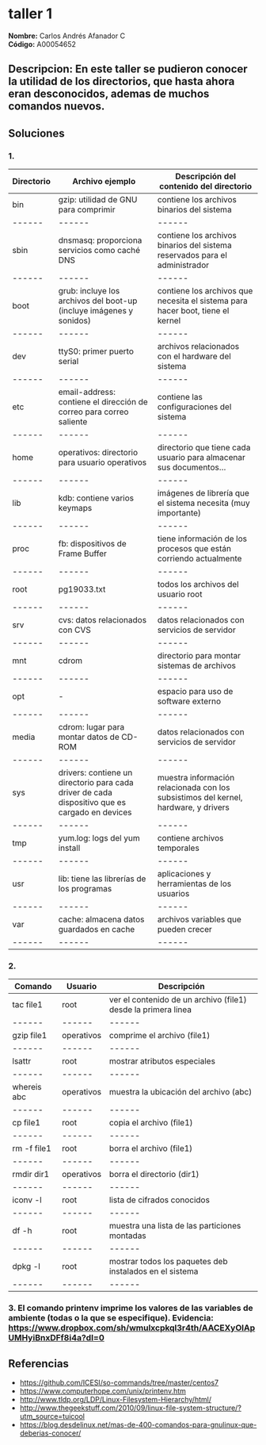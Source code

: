 # taller 1
**Nombre:** Carlos Andrés Afanador C  
**Código:** A00054652

## Descripcion: En este taller se pudieron conocer la utilidad de los directorios, que hasta ahora eran desconocidos, ademas de muchos comandos nuevos.

## Soluciones

### 1.
| Directorio   | Archivo ejemplo | Descripción del contenido del directorio  |
|------|------|------|
| bin | gzip: utilidad de GNU para comprimir | contiene los archivos binarios del sistema |
|------|------|------|
| sbin | dnsmasq: proporciona servicios como caché DNS | contiene los archivos binarios del sistema reservados para el administrador |
|------|------|------|
| boot | grub: incluye los archivos del boot-up (incluye imágenes y sonidos) | contiene los archivos que necesita el sistema para hacer boot, tiene el kernel |
|------|------|------|
| dev | ttyS0: primer puerto serial | archivos relacionados con el hardware del sistema |
|------|------|------|
| etc | email-address: contiene el dirección de correo para correo saliente | contiene las configuraciones del sistema |
|------|------|------|
| home | operativos: directorio para usuario operativos | directorio que tiene cada usuario para almacenar sus documentos… |
|------|------|------|
| lib | kdb: contiene varios keymaps | imágenes de librería que el sistema necesita (muy importante) |
|------|------|------|
| proc | fb: dispositivos de Frame Buffer | tiene información de los procesos que están corriendo actualmente |
|------|------|------|
| root | pg19033.txt | todos los archivos del usuario root |
|------|------|------|
| srv | cvs: datos relacionados con CVS | datos relacionados con servicios de servidor |
|------|------|------|
| mnt | cdrom | directorio para montar sistemas de archivos |
|------|------|------|
| opt | - | espacio para uso de software externo |
|------|------|------|
| media | cdrom: lugar para montar datos de CD-ROM | datos relacionados con servicios de servidor |
|------|------|------|
| sys | drivers: contiene un directorio para cada driver de cada dispositivo que es cargado en devices | muestra información relacionada con los subsistimos del kernel, hardware, y drivers |
|------|------|------|
| tmp | yum.log: logs del yum install | contiene archivos temporales |
|------|------|------|
| usr | lib: tiene las librerías de los programas | aplicaciones y herramientas de los usuarios |
|------|------|------|
| var | cache: almacena datos guardados en cache | archivos variables que pueden crecer |
|------|------|------|


### 2.
| Comando   | Usuario | Descripción   |
|------|------|------|
| tac file1 | root | ver el contenido de un archivo (file1) desde la primera linea |
|------|------|------|
| gzip file1 | operativos | comprime el archivo (file1) |
|------|------|------|
| lsattr | root | mostrar atributos especiales |
|------|------|------|
| whereis abc | operativos | muestra la ubicación del archivo (abc) |
|------|------|------|
| cp file1 | root | copia el archivo (file1) |
|------|------|------|
| rm -f file1 | root | borra el archivo (file1) |
|------|------|------|
| rmdir dir1 | operativos | borra el directorio (dir1) |
|------|------|------|
| iconv -l | root | lista de cifrados conocidos |
|------|------|------|
| df -h | root | muestra una lista de las particiones montadas |
|------|------|------|
| dpkg -l | root | mostrar todos los paquetes deb instalados en el sistema |
|------|------|------|



### 3. El comando printenv imprime los valores de las variables de ambiente (todas o la que se especifique). Evidencia: https://www.dropbox.com/sh/wmulxcpkql3r4th/AACEXyOlApUMHyiBnxDFf8i4a?dl=0

## Referencias
* https://github.com/ICESI/so-commands/tree/master/centos7
* https://www.computerhope.com/unix/printenv.htm
* http://www.tldp.org/LDP/Linux-Filesystem-Hierarchy/html/
* http://www.thegeekstuff.com/2010/09/linux-file-system-structure/?utm_source=tuicool
* https://blog.desdelinux.net/mas-de-400-comandos-para-gnulinux-que-deberias-conocer/


